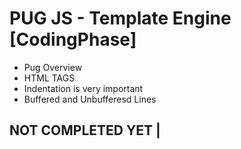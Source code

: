 # PUG JS - Template Engine [CodingPhase]

* Pug Overview
* HTML TAGS
* Indentation is very important
* Buffered and Unbufferesd Lines

## NOT COMPLETED YET |
